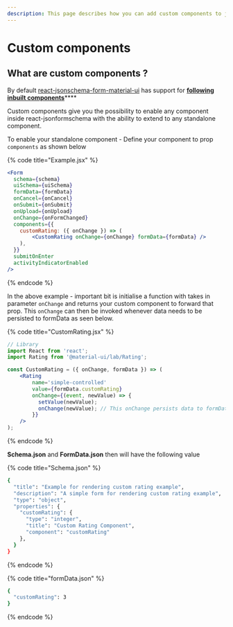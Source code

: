 ```yaml
---
description: This page describes how you can add custom components to jsonschema
---
```


# Custom components

## What are custom components ?

By default [react-jsonschema-form-material-ui](https://github.com/vip-git/react-jsonschema-form-material-ui) has support for [**following inbuilt components**](../)\*\*\*\*

Custom components give you the possibility to enable any component inside react-jsonformschema with the ability to extend to any standalone component.

To enable your standalone component - Define your component to prop `components` as shown below

{% code title="Example.jsx" %}
```jsx
<Form
  schema={schema}
  uiSchema={uiSchema}
  formData={formData}
  onCancel={onCancel}
  onSubmit={onSubmit}
  onUpload={onUpload}
  onChange={onFormChanged}
  components={{
    customRating: ({ onChange }) => (
  		<CustomRating onChange={onChange} formData={formData} />
    ),
  }}
  submitOnEnter
  activityIndicatorEnabled
/>
```
{% endcode %}

In the above example - important bit is initialise a function with takes in parameter `onChange` and returns your custom component to forward that prop. This `onChange` can then be invoked whenever data needs to be persisted to formData as seen below.

{% code title="CustomRating.jsx" %}
```jsx
// Library
import React from 'react';
import Rating from '@material-ui/lab/Rating';

const CustomRating = ({ onChange, formData }) => (
	<Rating
		name='simple-controlled'
		value={formData.customRating}
		onChange={(event, newValue) => {
		  setValue(newValue);
		  onChange(newValue); // This onChange persists data to formData.json
		}}
	/>
);
```
{% endcode %}

**Schema.json** and **FormData.json** then will have the following value

{% code title="Schema.json" %}
```bash
{
  "title": "Example for rendering custom rating example",
  "description": "A simple form for rendering custom rating example",
  "type": "object",
  "properties": {
    "customRating": {
      "type": "integer",
      "title": "Custom Rating Component",
      "component": "customRating"
    },
  }
}
```
{% endcode %}

{% code title="formData.json" %}
```bash
{
  "customRating": 3
}
```
{% endcode %}

